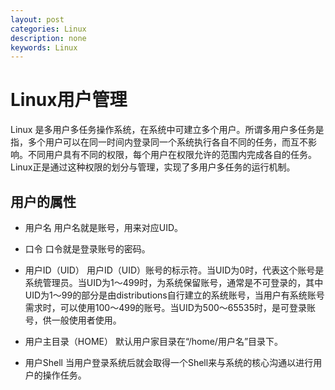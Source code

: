 ```yaml
---
layout: post
categories: Linux
description: none
keywords: Linux
---
```

# Linux用户管理
Linux 是多用户多任务操作系统，在系统中可建立多个用户。所谓多用户多任务是指，多个用户可以在同一时间内登录同一个系统执行各自不同的任务，而互不影响。不同用户具有不同的权限，每个用户在权限允许的范围内完成各自的任务。Linux正是通过这种权限的划分与管理，实现了多用户多任务的运行机制。

## 用户的属性
- 用户名
用户名就是账号，用来对应UID。 
- 口令
口令就是登录账号的密码。
- 用户ID（UID）
用户ID（UID）账号的标示符。当UID为0时，代表这个账号是系统管理员。当UID为1～499时，为系统保留账号，通常是不可登录的，其中UID为1～99的部分是由distributions自行建立的系统账号，当用户有系统账号需求时，可以使用100～499的账号。当UID为500～65535时，是可登录账号，供一般使用者使用。
- 用户主目录（HOME）
默认用户家目录在“/home/用户名”目录下。

- 用户Shell
当用户登录系统后就会取得一个Shell来与系统的核心沟通以进行用户的操作任务。